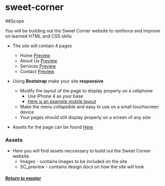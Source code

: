 # sweet-corner

##Scope

You will be building out the Sweet Corner website to reinforce and improve on learned HTML and CSS skills 
- The site will contain 4 pages
	- Home <a href="https://github.com/Learning-Fuze/sweet-corner/blob/assets/SC_Preview/home.png?raw=true" target="_blank">Preview</a>
	- About Us <a href="https://github.com/Learning-Fuze/sweet-corner/blob/assets/SC_Preview/about-us.png?raw=true" target="_blank">Preview</a>
	- Services <a href="https://github.com/Learning-Fuze/sweet-corner/blob/assets/SC_Preview/services.png?raw=true" target="_blank">Preview</a>
	- Contact <a href="https://github.com/Learning-Fuze/sweet-corner/blob/assets/SC_Preview/contact.png?raw=true" target="_blank">Preview</a>
- Using **Bootstrap** make your site **responsive**
	- Modify the layout of the page to display properly on a cellphone 
		- Use iPhone 4 as your base
		- <a href="https://github.com/Learning-Fuze/sweet-corner/blob/assets/SC_Preview/sc-mobile.png?raw=true" target="_blank">Here is an example mobile layout</a>
	- Make the menu collapsible and easy to use on a small touchscreen device
	- Your pages should still display properly on a screen of any size  

- Assets for the page can be found <a href="https://github.com/Learning-Fuze/sweet-corner/tree/assets" target="_blank">Here</a>
### Assets

- Here you will find assets neccessary to build out the Sweet Corner website.
	- Images - contains images to be included on the site
	- SC_preview - contains design docs on how the site will look

##### <a href="https://github.com/Learning-Fuze/sweet-corner/tree/master">Return to master</a>


